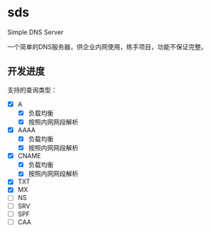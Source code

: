 # sds
Simple DNS Server

一个简单的DNS服务器，供企业内网使用，练手项目，功能不保证完整。

## 开发进度
支持的查询类型：
- [x] A
  - [x] 负载均衡
  - [x] 按照内网网段解析
- [x] AAAA
    - [x] 负载均衡
    - [x] 按照内网网段解析
- [x] CNAME
    - [x] 负载均衡
    - [x] 按照内网网段解析
- [x] TXT
- [x] MX
- [ ] NS
- [ ] SRV
- [ ] SPF
- [ ] CAA
